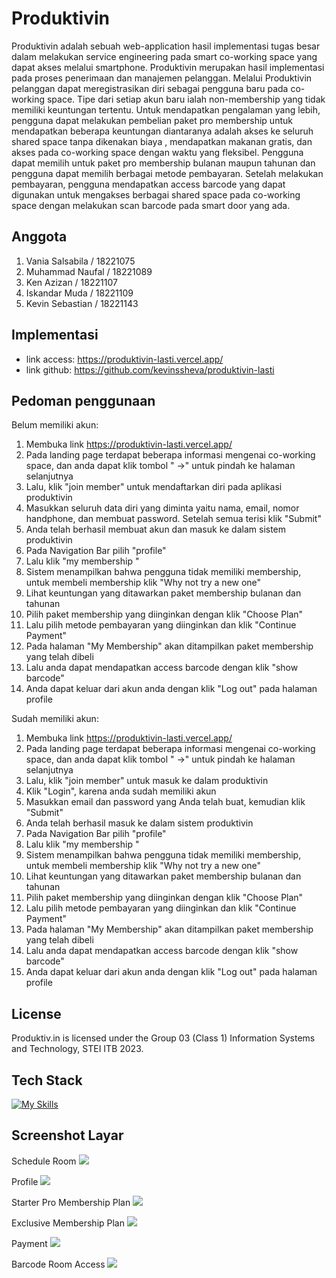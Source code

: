 # Produktivin

Produktivin adalah sebuah web-application hasil implementasi tugas besar dalam melakukan service engineering pada smart co-working space yang dapat akses melalui smartphone. 
Produktivin merupakan hasil implementasi pada proses penerimaan dan manajemen pelanggan. Melalui Produktivin pelanggan dapat meregistrasikan diri sebagai pengguna baru pada 
co-working space. Tipe dari setiap akun baru ialah non-membership yang tidak memiliki keuntungan tertentu. Untuk mendapatkan pengalaman yang lebih, pengguna dapat melakukan 
pembelian paket pro membership untuk mendapatkan beberapa keuntungan diantaranya adalah akses ke seluruh shared space tanpa dikenakan biaya , mendapatkan makanan gratis, dan 
akses pada co-working space dengan waktu yang fleksibel. Pengguna dapat memilih untuk paket  pro membership bulanan maupun tahunan dan pengguna dapat memilih berbagai metode 
pembayaran. Setelah melakukan pembayaran, pengguna mendapatkan access barcode yang dapat digunakan untuk mengakses berbagai shared space pada co-working space  dengan 
melakukan scan barcode pada smart door yang ada.

## Anggota
1. Vania Salsabila / 18221075
2. Muhammad Naufal / 18221089
3. Ken Azizan  / 18221107
4. Iskandar Muda / 18221109
5. Kevin Sebastian  / 18221143 

## Implementasi

* link access: https://produktivin-lasti.vercel.app/
* link github: https://github.com/kevinssheva/produktivin-lasti

## Pedoman penggunaan

Belum memiliki akun:

1. Membuka link https://produktivin-lasti.vercel.app/
2. Pada landing page terdapat beberapa informasi mengenai co-working space, dan anda dapat klik tombol " →" untuk pindah ke halaman selanjutnya
3. Lalu, klik "join member" untuk mendaftarkan diri pada aplikasi produktivin
4. Masukkan seluruh data diri yang diminta yaitu nama, email, nomor handphone, dan membuat password. Setelah semua terisi klik "Submit"
5. Anda telah berhasil membuat akun dan masuk ke dalam sistem produktivin
6. Pada Navigation Bar pilih "profile"
7. Lalu klik "my membership "
8. Sistem menampilkan bahwa pengguna tidak memiliki membership, untuk membeli membership klik "Why not try a new one"
9. Lihat keuntungan yang ditawarkan paket membership bulanan dan tahunan
10. Pilih paket membership yang diinginkan dengan klik "Choose Plan" 
11. Lalu pilih metode pembayaran yang diinginkan dan klik "Continue Payment"
12. Pada halaman "My Membership" akan ditampilkan paket membership yang telah dibeli
13. Lalu anda dapat mendapatkan access barcode dengan klik "show barcode"
14. Anda dapat keluar dari akun anda dengan klik "Log out" pada halaman profile


Sudah memiliki akun:

1. Membuka link https://produktivin-lasti.vercel.app/
2. Pada landing page terdapat beberapa informasi mengenai co-working space, dan anda dapat klik tombol " →" untuk pindah ke halaman selanjutnya
3. Lalu, klik "join member" untuk masuk ke dalam produktivin
4. Klik "Login", karena anda  sudah memiliki akun
5. Masukkan email dan password yang Anda telah buat, kemudian klik "Submit"
6. Anda telah berhasil masuk ke dalam sistem produktivin
7. Pada Navigation Bar pilih "profile"
8. Lalu klik "my membership "
9. Sistem menampilkan bahwa pengguna tidak memiliki membership, untuk membeli membership klik "Why not try a new one"
10. Lihat keuntungan yang ditawarkan paket membership bulanan dan tahunan
11. Pilih paket membership yang diinginkan dengan klik "Choose Plan" 
12. Lalu pilih metode pembayaran yang diinginkan dan klik "Continue Payment"
13. Pada halaman "My Membership" akan ditampilkan paket membership yang telah dibeli
14. Lalu anda dapat mendapatkan access barcode dengan klik "show barcode"
15. Anda dapat keluar dari akun anda dengan klik "Log out" pada halaman profile

## License

Produktiv.in is licensed under the Group 03 (Class 1) Information Systems and Technology, STEI ITB 2023.</font>

## Tech Stack

[![My Skills](https://skillicons.dev/icons?i=tailwind,nextjs,mongodb,typescript)](https://skillicons.dev)

## Screenshot Layar

Schedule Room
<img src="/docs/schedule.png?"/>

Profile
<img src="/docs/profile.png?"/>

Starter Pro Membership Plan
<img src="/docs/starter pro membership.png?"/>

Exclusive Membership Plan
<img src="/docs/exclusive membership.png?"/>

Payment
<img src="/docs/payment.png?"/>

Barcode Room Access
<img src="/docs/barcode room.png?"/>
